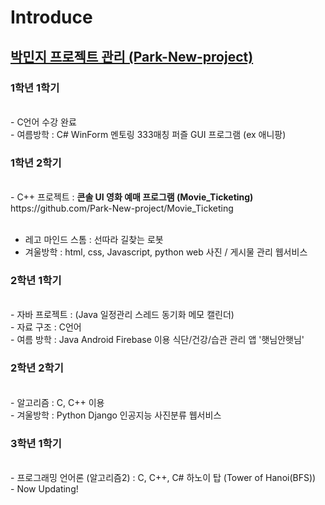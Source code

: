 # Introduce
<h2><u>박민지 프로젝트 관리 (Park-New-project)</u></h2>
<p>
<h3>1학년 1학기</h3><br>
 - C언어 수강 완료<br>
 - 여름방학 : C# WinForm 멘토링 333매칭 퍼즐 GUI 프로그램 (ex 애니팡)<br>
</p><p>
<h3>1학년 2학기</h3><br>
 - C++ 프로젝트 :  <b> 콘솔 UI 영화 예매 프로그램 (Movie_Ticketing)</b><br>
  https://github.com/Park-New-project/Movie_Ticketing<br><br>
  
 - 레고 마인드 스톰 : 선따라 길찾는 로봇<br>
 - 겨울방학 : html, css, Javascript, python web 사진 / 게시물 관리 웹서비스<br>
</p><p>
<h3>2학년 1학기</h3><br>
 - 자바 프로젝트 : (Java 일정관리 스레드 동기화 메모 캘린더)<br>
 - 자료 구조 : C언어<br>
 - 여름 방학 :  Java Android Firebase 이용 식단/건강/습관 관리 앱 '햇님안햇님'<br>
</p><p>
<h3>2학년 2학기</h3><br>
 - 알고리즘 : C, C++ 이용<br>
 - 겨울방학 : Python Django 인공지능 사진분류 웹서비스<br>
</p><p>
<h3>3학년 1학기</h3><br>
 - 프로그래밍 언어론 (알고리즘2) : C, C++, C# 하노이 탑 (Tower of Hanoi(BFS))<br>
 - Now Updating!<br>
</p>
